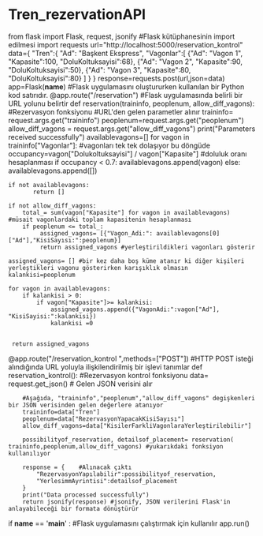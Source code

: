 # Tren_rezervationAPI
from flask import Flask, request, jsonify  #Flask kütüphanesinin import edilmesi
import requests
url="http://localhost:5000/reservation_kontrol"
data={
    "Tren":{
        "Ad": "Başkent Ekspress",
        "Vagonlar":[
            {"Ad": "Vagon 1", "Kapasite":100, "DoluKoltuksayisi":68},
            {"Ad": "Vagon 2", "Kapasite":90, "DoluKoltuksayisi":50},
            {"Ad": "Vagon 3", "Kapasite":80, "DoluKoltuksayisi":80}
        ]
    }
}
response=requests.post(url,json=data)
app=Flask(__name__) #Flask uygulamasını oluştururken kullanılan bir Python kod satırıdır.
@app.route("/reservation") #Flask uygulamasında belirli bir URL yolunu belirtir
def reservation(traininfo, peoplenum, allow_diff_vagons): #Rezervasyon fonksiyonu
    #URL'den gelen parametler alınır
    traininfo= request.args.get("traininfo")
    peoplenum=request.args.get("peoplenum")
    allow_diff_vagons = request.args.get("allow_diff_vagons")
    print("Parameters received successfully")
    availablevagons=[]
    for vagon in traininfo["Vagonlar"]: #vagonları tek tek dolaşıyor bu döngüde
        occupancy=vagon["Dolukoltuksayisi"] / vagon["Kapasite"] #doluluk oranı hesaplanması
        if occupancy < 0.7:
             availablevagons.append(vagon)
        else:
            availablevagons.append([])

    if not availablevagons:
           return []

    if not allow_diff_vagons:
        total_= sum(vagon["Kapasite"] for vagon in availablevagons) #müsait vagonlardaki toplam kapasitenin hesaplanması
        if peoplenum <= total_:
             assigned_vagons= [{"Vagon_Adi:": availablevagons[0]["Ad"],"KisiSayısı:":peoplenum}]
             return assigned_vagons #yerleştirildikleri vagonları gösterir

    assigned_vagons= [] #bir kez daha boş küme atanır ki diğer kişileri yerleştikleri vagonu gösterirken karışıklık olmasın
    kalankisi=peoplenum

    for vagon in availablevagons:
        if kalankisi > 0:
            if vagon["Kapasite"]>= kalankisi:
                assigned_vagons.append({"VagonAdi:":vagon["Ad"], "KisiSayisi:":kalankisi})
                kalankisi =0


     return assigned_vagons

@app.route("/reservation_kontrol ",methods=["POST"]) #HTTP POST isteği alındığında URL yoluyla ilişkilendirilmiş bir işlevi tanımlar
def reservation_kontrol(): #Rezervasyon kontrol fonksiyonu
        data= request.get_json()  # Gelen JSON verisini alır

        #Aşağıda, "traininfo","peoplenum","allow_diff_vagons" degişkenleri bir JSON verisinden gelen değerlere atanıyor
        traininfo=data["Tren"]
        peoplenum=data["RezervasyonYapacakKisiSayısı"]
        allow_diff_vagons=data["KisilerFarkliVagonlaraYerleştirilebilir"]

        possibilityof_reservation, detailsof_placement= reservation( traininfo,peoplenum,allow_diff_vagons) #yukarıkdaki fonksiyon kullanılıyor

        response = {    #Alınacak çıktı
            "RezervasyonYapılabilir":possibilityof_reservation,
            "YerlesimmAyrintisi":detailsof_placement
        }
        print("Data processed successfully")
        return jsonify(response) #jsonify, JSON verilerini Flask'in anlayabileceği bir formata dönüştürür


if __name__ == '__main__' :  #Flask uygulamasını çalıştırmak için kullanılır
      app.run()
